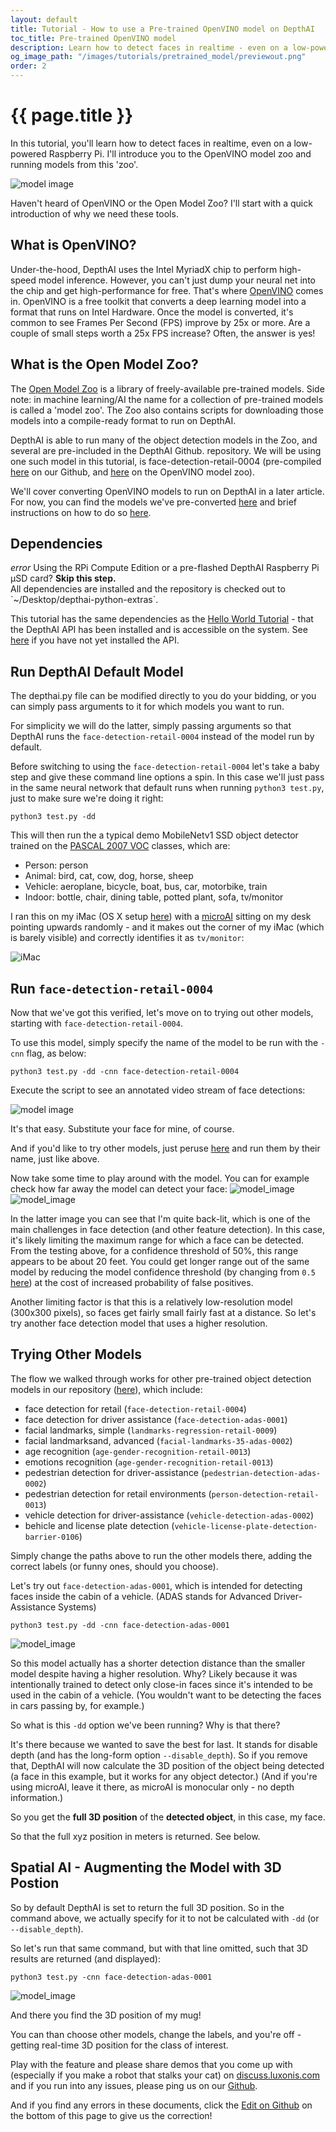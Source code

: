 ```yaml
---
layout: default
title: Tutorial - How to use a Pre-trained OpenVINO model on DepthAI
toc_title: Pre-trained OpenVINO model
description: Learn how to detect faces in realtime - even on a low-powered Raspberry Pi - with a pre-trained model.
og_image_path: "/images/tutorials/pretrained_model/previewout.png"
order: 2
---
```


# {{ page.title }}

In this tutorial, you'll learn how to detect faces in realtime, even on a low-powered Raspberry Pi. I'll introduce you to the OpenVINO model zoo and running models from this 'zoo'.  

![model image](/images/tutorials/pretrained_model/previewout2.png)

Haven't heard of OpenVINO or the Open Model Zoo? I'll start with a quick introduction of why we need these tools.

## What is OpenVINO?

Under-the-hood, DepthAI uses the Intel MyriadX chip to perform high-speed model inference. However, you can't just dump your neural net into the chip and get high-performance for free. That's where [OpenVINO](https://docs.openvinotoolkit.org/) comes in. OpenVINO is a free toolkit that converts a deep learning model into a format that runs on Intel Hardware. Once the model is converted, it's common to see Frames Per Second (FPS) improve by 25x or more. Are a couple of small steps worth a 25x FPS increase? Often, the answer is yes!

## What is the Open Model Zoo?

The [Open Model Zoo](https://github.com/opencv/open_model_zoo) is a library of freely-available pre-trained models.  Side note: in machine learning/AI the name for a collection of pre-trained models is called a 'model zoo'. The Zoo also contains scripts for downloading those models into a compile-ready format to run on DepthAI.

DepthAI is able to run many of the object detection models in the Zoo, and several are pre-included in the DepthAI Github.   repository.  We will be using one such model in this tutorial, is face-detection-retail-0004 (pre-compiled [here](https://github.com/luxonis/depthai/tree/master/resources/nn/face-detection-retail-0004) on our Github, and [here](https://docs.openvinotoolkit.org/2020.1/_models_intel_face_detection_retail_0004_description_face_detection_retail_0004.html) on the OpenVINO model zoo).

We'll cover converting OpenVINO models to run on DepthAI in a later article.  For now, you can find the models we've pre-converted [here](https://github.com/luxonis/depthai/tree/master/resources/nn) and brief instructions on how to do so [here](https://github.com/luxonis/depthai-python-extras#conversion-of-existing-trained-models-into-intel-movidius-binary-format).

## Dependencies

<div class="alert alert-primary" role="alert">
<i class="material-icons">
error
</i>
  Using the RPi Compute Edition or a pre-flashed DepthAI Raspberry Pi µSD card? <strong>Skip this step.</strong><br/>
  <span class="small">All dependencies are installed and the repository is checked out to `~/Desktop/depthai-python-extras`.</span>
</div>

This tutorial has the same dependencies as the [Hello World Tutorial](/tutorials/hello_world#dependencies) - that the DepthAI API has been installed and is accessible on the system.  See [here](https://docs.luxonis.com/api/) if you have not yet installed the API.


## Run DepthAI Default Model

The depthai.py file can be modified directly to you do your bidding, or you can simply pass arguments to it for which models you want to run.  

For simplicity we will do the latter, simply passing arguments so that DepthAI runs the `face-detection-retail-0004` instead of the model run by default.

Before switching to using the `face-detection-retail-0004` let's take a baby step and give these command line options a spin.  In this case we'll just pass in the same neural network that default runs when running `python3 test.py`, just to make sure we're doing it right:

```
python3 test.py -dd
```
This will then run the a typical demo MobileNetv1 SSD object detector trained on the [PASCAL 2007 VOC](http://host.robots.ox.ac.uk/pascal/VOC/voc2007/) classes, which are:
* Person: person
* Animal: bird, cat, cow, dog, horse, sheep
* Vehicle: aeroplane, bicycle, boat, bus, car, motorbike, train
* Indoor: bottle, chair, dining table, potted plant, sofa, tv/monitor

I ran this on my iMac (OS X setup [here](https://docs.luxonis.com/api/#mac-os-x)) with a [microAI](https://shop.luxonis.com/products/bw1093) sitting on my desk pointing upwards randomly - and it makes out the corner of my iMac (which is barely visible) and correctly identifies it as `tv/monitor`:

![iMac](/images/tutorials/pretrained_model/tvmonitor.png)

## Run `face-detection-retail-0004`

Now that we've got this verified, let's move on to trying out other models, starting with `face-detection-retail-0004`.

To use this model, simply specify the name of the model to be run with the `-cnn` flag, as below:
```
python3 test.py -dd -cnn face-detection-retail-0004
```
Execute the script to see an annotated video stream of face detections:

![model image](/images/tutorials/pretrained_model/pfs.png)

It's that easy.  Substitute your face for mine, of course.

And if you'd like to try other models, just peruse [here](https://github.com/luxonis/depthai/tree/master/resources/nn) and run them by their name, just like above.

Now take some time to play around with the model.  You can for example check how far away the model can detect your face:
![model_image](/images/tutorials/pretrained_model/pfm.png)
![model_image](/images/tutorials/pretrained_model/pfl.png)

In the latter image you can see that I'm quite back-lit, which is one of the main challenges in face detection (and other feature detection). In this case, it's likely limiting the maximum range for which a face can be detected.  From the testing above, for a confidence threshold of 50%, this range appears to be about 20 feet.  You could get longer range out of the same model by reducing the model confidence threshold (by changing from `0.5` [here](https://github.com/luxonis/depthai/blob/cdb902179590f0e7b684dde994369e137794a2ef/depthai.py#L233)) at the cost of increased probability of false positives.

Another limiting factor is that this is a relatively low-resolution model (300x300 pixels), so faces get fairly small fairly fast at a distance.  So let's try another face detection model that uses a higher resolution.  

## Trying Other Models

The flow we walked through works for other pre-trained object detection models in our repository ([here](https://github.com/luxonis/depthai-python-extras/tree/master/resources/nn)), which include:
 - face detection for retail (`face-detection-retail-0004`)
 - face detection for driver assistance (`face-detection-adas-0001`)
 - facial landmarks, simple (`landmarks-regression-retail-0009`)
 - facial landmarksand, advanced (`facial-landmarks-35-adas-0002`)
 - age recognition (`age-gender-recognition-retail-0013`)
 - emotions recognition (`age-gender-recognition-retail-0013`)
 - pedestrian detection for driver-assistance (`pedestrian-detection-adas-0002`)
 - pedestrian detection for retail environments (`person-detection-retail-0013`)
 - vehicle detection for driver-assistance (`vehicle-detection-adas-0002`)
 - behicle and license plate detection (`vehicle-license-plate-detection-barrier-0106`)

Simply change the paths above to run the other models there, adding the correct labels (or funny ones, should you choose).

Let's try out `face-detection-adas-0001`, which is intended for detecting faces inside the cabin of a vehicle. (ADAS stands for Advanced Driver-Assistance Systems)

```
python3 test.py -dd -cnn face-detection-adas-0001
```

![model_image](/images/tutorials/pretrained_model/adas3.png)

So this model actually has a shorter detection distance than the smaller model despite having a higher resolution.  Why?  Likely because it was intentionally trained to detect only close-in faces since it's intended to be used in the cabin of a vehicle.  (You wouldn't want to be detecting the faces in cars passing by, for example.)

So what is this `-dd` option we've been running?  Why is that there?  

It's there because we wanted to save the best for last.  It stands for disable depth (and has the long-form option `--disable_depth`).  So if you remove that, DepthAI will now calculate the 3D position of the object being detected (a face in this example, but it works for any object detector.)  (And if you're using microAI, leave it there, as microAI is monocular only - no depth information.)

So you get the **full 3D position** of the **detected object**, in this case, my face.  

So that the full xyz position in meters is returned.  See below.

## Spatial AI - Augmenting the Model with 3D Postion

So by default DepthAI is set to return the full 3D position.  So in the command above, we actually specify for it to not be calculated with `-dd` (or `--disable_depth`).

So let's run that same command, but with that line omitted, such that 3D results are returned (and displayed):

```
python3 test.py -cnn face-detection-adas-0001
```

![model_image](/images/tutorials/pretrained_model/fdwd.png)

And there you find the 3D position of my mug!

You can than choose other models, change the labels, and you're off - getting real-time 3D position for the class of interest.

Play with the feature and please share demos that you come up with (especially if you make a robot that stalks your cat) on [discuss.luxonis.com](https://discuss.luxonis.com/) and if you run into any issues, please ping us on our [Github](https://github.com/luxonis/depthai).

And if you find any errors in these documents, click the [Edit on Github](https://github.com/luxonis/depthai-docs-website/blob/master/_tutorials/openvino_model_zoo_pretrained_model.md) on the bottom of this page to give us the correction!



